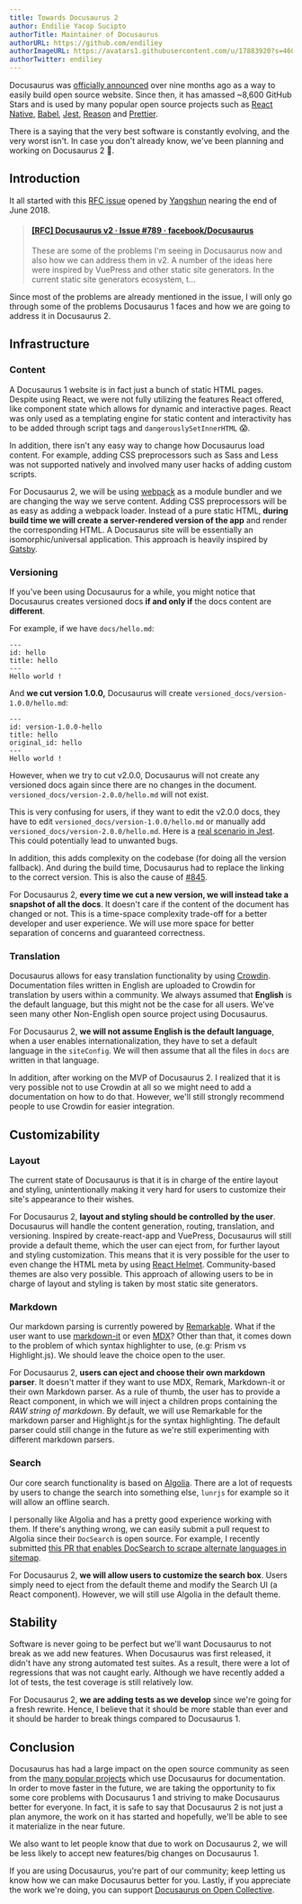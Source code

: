```yaml
---
title: Towards Docusaurus 2
author: Endilie Yacop Sucipto
authorTitle: Maintainer of Docusaurus
authorURL: https://github.com/endiliey
authorImageURL: https://avatars1.githubusercontent.com/u/17883920?s=460&v=4
authorTwitter: endiliey
---
```


Docusaurus was [officially announced](https://docusaurus.io/blog/2017/12/14/introducing-docusaurus) over nine months ago as a way to easily build open source website. Since then, it has amassed ~8,600 GitHub Stars and is used by many popular open source projects such as [React Native](https://facebook.github.io/react-native/), [Babel](https://babeljs.io/), [Jest](https://jestjs.io/), [Reason](https://reasonml.github.io/) and [Prettier](https://prettier.io/).

There is a saying that the very best software is constantly evolving, and the very worst isn't. In case you don't already know, we've been planning and working on Docusaurus 2 🎉.

<!--truncate-->

## Introduction

It all started with this [RFC issue](https://github.com/facebook/Docusaurus/issues/789) opened by [Yangshun](https://github.com/yangshun) nearing the end of June 2018.

<blockquote class="embedly-card"><h4><a href="https://github.com/facebook/Docusaurus/issues/789">[RFC] Docusaurus v2 · Issue #789 · facebook/Docusaurus</a></h4><p>These are some of the problems I'm seeing in Docusaurus now and also how we can address them in v2. A number of the ideas here were inspired by VuePress and other static site generators. In the current static site generators ecosystem, t...</p></blockquote>

Since most of the problems are already mentioned in the issue, I will only go through some of the problems Docusaurus 1 faces and how we are going to address it in Docusaurus 2.

## Infrastructure

### Content

A Docusaurus 1 website is in fact just a bunch of static HTML pages. Despite using React, we were not fully utilizing the features React offered, like component state which allows for dynamic and interactive pages. React was only used as a templating engine for static content and interactivity has to be added through script tags and `dangerouslySetInnerHTML` 😱.

In addition, there isn't any easy way to change how Docusaurus load content. For example, adding CSS preprocessors such as Sass and Less was not supported natively and involved many user hacks of adding custom scripts.

For Docusaurus 2, we will be using [webpack](https://webpack.js.org/) as a module bundler and we are changing the way we serve content. Adding CSS preprocessors will be as easy as adding a webpack loader. Instead of a pure static HTML, **during build time we will create a server-rendered version of the app** and render the corresponding HTML. A Docusaurus site will be essentially an isomorphic/universal application. This approach is heavily inspired by [Gatsby](https://github.com/gatsbyjs/gatsby).

### Versioning

If you've been using Docusaurus for a while, you might notice that Docusaurus creates versioned docs **if and only if** the docs content are **different**.

For example, if we have `docs/hello.md`:

```text
---
id: hello
title: hello
---
Hello world !
```

And **we cut version 1.0.0,** Docusaurus will create `versioned_docs/version-1.0.0/hello.md`:

```text
---
id: version-1.0.0-hello
title: hello
original_id: hello
---
Hello world !
```

However, when we try to cut v2.0.0, Docusaurus will not create any versioned docs again since there are no changes in the document. `versioned_docs/version-2.0.0/hello.md` will not exist.

This is very confusing for users, if they want to edit the v2.0.0 docs, they have to edit `versioned_docs/version-1.0.0/hello.md` or manually add `versioned_docs/version-2.0.0/hello.md`. Here is a [real scenario in Jest](https://github.com/facebook/jest/pull/6758#issuecomment-408274413). This could potentially lead to unwanted bugs.

In addition, this adds complexity on the codebase (for doing all the version fallback). And during the build time, Docusaurus had to replace the linking to the correct version. This is also the cause of [#845](https://github.com/facebook/Docusaurus/issues/845).

For Docusaurus 2, **every time we cut a new version, we will instead take a snapshot of all the docs**. It doesn't care if the content of the document has changed or not. This is a time-space complexity trade-off for a better developer and user experience. We will use more space for better separation of concerns and guaranteed correctness.

### Translation

Docusaurus allows for easy translation functionality by using [Crowdin](https://crowdin.com/). Documentation files written in English are uploaded to Crowdin for translation by users within a community. We always assumed that **English** is the default language, but this might not be the case for all users. We've seen many other Non-English open source project using Docusaurus.

For Docusaurus 2, **we will not assume English is the default language**, when a user enables internationalization, they have to set a default language in the `siteConfig`. We will then assume that all the files in `docs` are written in that language.

In addition, after working on the MVP of Docusaurus 2. I realized that it is very possible not to use Crowdin at all so we might need to add a documentation on how to do that. However, we'll still strongly recommend people to use Crowdin for easier integration.

## Customizability

### Layout

The current state of Docusaurus is that it is in charge of the entire layout and styling, unintentionally making it very hard for users to customize their site's appearance to their wishes.

For Docusaurus 2, **layout and styling should be controlled by the user**. Docusaurus will handle the content generation, routing, translation, and versioning. Inspired by create-react-app and VuePress, Docusaurus will still provide a default theme, which the user can eject from, for further layout and styling customization. This means that it is very possible for the user to even change the HTML meta by using [React Helmet](https://github.com/nfl/react-helmet). Community-based themes are also very possible. This approach of allowing users to be in charge of layout and styling is taken by most static site generators.

### Markdown

Our markdown parsing is currently powered by [Remarkable](https://github.com/jonschlinkert/remarkable). What if the user want to use [markdown-it](https://github.com/markdown-it/markdown-it) or even [MDX](https://github.com/mdx-js/mdx)? Other than that, it comes down to the problem of which syntax highlighter to use, (e.g: Prism vs Highlight.js). We should leave the choice open to the user.

For Docusaurus 2, **users can eject and choose their own markdown parser**. It doesn't matter if they want to use MDX, Remark, Markdown-it or their own Markdown parser. As a rule of thumb, the user has to provide a React component, in which we will inject a children props containing the *RAW string of markdown*. By default, we will use Remarkable for the markdown parser and Highlight.js for the syntax highlighting. The default parser could still change in the future as we're still experimenting with different markdown parsers.

### Search

Our core search functionality is based on [Algolia](https://www.algolia.com/). There are a lot of requests by users to change the search into something else, `lunrjs` for example so it will allow an offline search.

I personally like Algolia and has a pretty good experience working with them. If there's anything wrong, we can easily submit a pull request to Algolia since their `DocSearch` is open source. For example, I recently submitted [this PR that enables DocSearch to scrape alternate languages in sitemap](https://github.com/algolia/docsearch-scraper/pull/387).

For Docusaurus 2, **we will allow users to customize the search box**. Users simply need to eject from the default theme and modify the Search UI (a React component). However, we will still use Algolia in the default theme.

## Stability

Software is never going to be perfect but we'll want Docusaurus to not break as we add new features. When Docusaurus was first released, it didn't have any strong automated test suites. As a result, there were a lot of regressions that was not caught early. Although we have recently added a lot of tests, the test coverage is still relatively low.

For Docusaurus 2, **we are adding tests as we develop** since we're going for a fresh rewrite. Hence, I believe that it should be more stable than ever and it should be harder to break things compared to Docusaurus 1.

## Conclusion

Docusaurus has had a large impact on the open source community as seen from the [many popular projects](https://docusaurus.io/en/users) which use Docusaurus for documentation. In order to move faster in the future, we are taking the opportunity to fix some core problems with Docusaurus 1 and striving to make Docusaurus better for everyone. In fact, it is safe to say that Docusaurus 2 is not just a plan anymore, the work on it has started and hopefully, we'll be able to see it materialize in the near future.

We also want to let people know that due to work on Docusaurus 2, we will be less likely to accept new features/big changes on Docusaurus 1.

If you are using Docusaurus, you're part of our community; keep letting us know how we can make Docusaurus better for you. Lastly, if you appreciate the work we're doing, you can support [Docusaurus on Open Collective](https://opencollective.com/Docusaurus).

<script async src="//cdn.embedly.com/widgets/platform.js" charset="UTF-8"></script>
